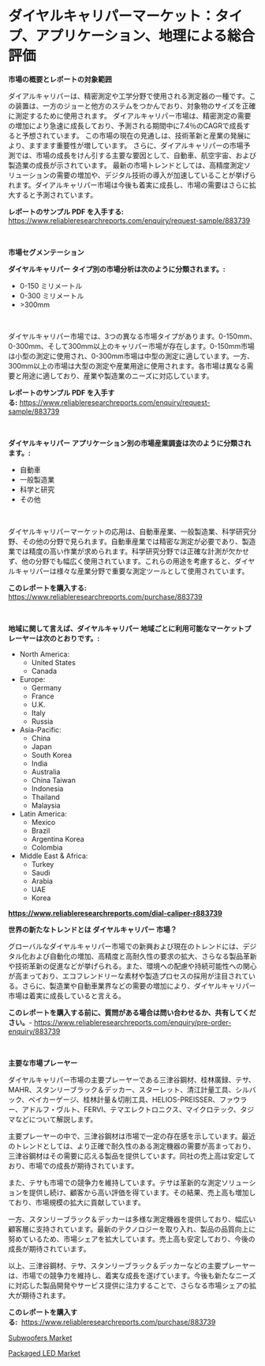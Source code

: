<p><h1>ダイヤルキャリパーマーケット：タイプ、アプリケーション、地理による総合評価</h1></p><p><strong>市場の概要とレポートの対象範囲</strong></p>
<p><p>ダイアルキャリパーは、精密測定や工学分野で使用される測定器の一種です。この装置は、一方のジョーと他方のステムをつかんでおり、対象物のサイズを正確に測定するために使用されます。 ダイアルキャリパー市場は、精密測定の需要の増加により急速に成長しており、予測される期間中に7.4％のCAGRで成長すると予想されています。 この市場の現在の見通しは、技術革新と産業の発展により、ますます重要性が増しています。 さらに、ダイアルキャリパーの市場予測では、市場の成長をけん引する主要な要因として、自動車、航空宇宙、および製造業の成長が示されています。 最新の市場トレンドとしては、高精度測定ソリューションの需要の増加や、デジタル技術の導入が加速していることが挙げられます。ダイアルキャリパー市場は今後も着実に成長し、市場の需要はさらに拡大すると予測されています。</p></p>
<p><strong>レポートのサンプル PDF を入手する:</strong> <a href="https://www.reliableresearchreports.com/enquiry/request-sample/883739">https://www.reliableresearchreports.com/enquiry/request-sample/883739</a></p>
<p>&nbsp;</p>
<p><strong>市場セグメンテーション</strong></p>
<p><strong>ダイヤルキャリパー タイプ別の市場分析は次のように分類されます。:</strong></p>
<p><ul><li>0-150 ミリメートル</li><li>0-300 ミリメートル</li><li>>300mm</li></ul></p>
<p>&nbsp;</p>
<p><p>ダイヤルキャリパー市場では、3つの異なる市場タイプがあります。0-150mm、0-300mm、そして300mm以上のキャリパー市場が存在します。0-150mm市場は小型の測定に使用され、0-300mm市場は中型の測定に適しています。一方、300mm以上の市場は大型の測定や産業用途に使用されます。各市場は異なる需要と用途に適しており、産業や製造業のニーズに対応しています。</p></p>
<p><strong>レポートのサンプル PDF を入手する:</strong>&nbsp;<a href="https://www.reliableresearchreports.com/enquiry/request-sample/883739">https://www.reliableresearchreports.com/enquiry/request-sample/883739</a></p>
<p>&nbsp;</p>
<p><strong> ダイヤルキャリパー アプリケーション別の市場産業調査は次のように分類されます。:</strong></p>
<p><ul><li>自動車</li><li>一般製造業</li><li>科学と研究</li><li>その他</li></ul></p>
<p>&nbsp;</p>
<p><p>ダイヤルキャリパーマーケットの応用は、自動車産業、一般製造業、科学研究分野、その他の分野で見られます。自動車産業では精密な測定が必要であり、製造業では精度の高い作業が求められます。科学研究分野では正確な計測が欠かせず、他の分野でも幅広く使用されています。これらの用途を考慮すると、ダイヤルキャリパーは様々な産業分野で重要な測定ツールとして使用されています。</p></p>
<p><strong>このレポートを購入する:</strong>&nbsp; <a href="https://www.reliableresearchreports.com/purchase/883739">https://www.reliableresearchreports.com/purchase/883739</a></p>
<p>&nbsp;</p>
<p><strong>地域に関して言えば、ダイヤルキャリパー 地域ごとに利用可能なマーケットプレーヤーは次のとおりです。:</strong></p>
<p><ul>
    <li>
        North America:
        <ul>
            <li>United States</li>
            <li>Canada</li>
        </ul>
    </li>
    <li>
        Europe:
        <ul>
            <li>Germany</li>
            <li>France</li>
            <li>U.K.</li>
            <li>Italy</li>
            <li>Russia</li>
        </ul>
    </li>
    <li>
        Asia-Pacific:
        <ul>
            <li>China</li>
            <li>Japan</li>
            <li>South Korea</li>
            <li>India</li>
            <li>Australia</li>
            <li>China Taiwan</li>
            <li>Indonesia</li>
            <li>Thailand</li>
            <li>Malaysia</li>
        </ul>
    </li>
    <li>
        Latin America:
        <ul>
            <li>Mexico</li>
            <li>Brazil</li>
            <li>Argentina Korea</li>
            <li>Colombia</li>
        </ul>
    </li>
    <li>
        Middle East & Africa:
        <ul>
            <li>Turkey</li>
            <li>Saudi</li>
            <li>Arabia</li>
            <li>UAE</li>
            <li>Korea</li>
        </ul>
    </li>
    </ul></p>
<p><strong><a href="https://www.reliableresearchreports.com/dial-caliper-r883739">https://www.reliableresearchreports.com/dial-caliper-r883739</a></strong>&nbsp;</p>
<p><strong>世界の新たなトレンドとは ダイヤルキャリパー 市場？</strong></p>
<p><p>グローバルなダイヤルキャリパー市場での新興および現在のトレンドには、デジタル化および自動化の増加、高精度と高耐久性の要求の拡大、さらなる製品革新や技術革新の促進などが挙げられる。また、環境への配慮や持続可能性への関心が高まっており、エコフレンドリーな素材や製造プロセスの採用が注目されている。さらに、製造業や自動車業界などの需要の増加により、ダイヤルキャリパー市場は着実に成長していると言える。</p></p>
<p><strong>このレポートを購入する前に、質問がある場合は問い合わせるか、共有してください。</strong>- <a href="https://www.reliableresearchreports.com/enquiry/pre-order-enquiry/883739">https://www.reliableresearchreports.com/enquiry/pre-order-enquiry/883739</a></p>
<p>&nbsp;</p>
<p><strong>主要な市場プレーヤー</strong></p>
<p><p>ダイヤルキャリパー市場の主要プレーヤーである三津谷鋼材、桂林廣録、テサ、MAHR、スタンリーブラック＆デッカー、スターレット、清江計量工具、シルバック、ベイカーゲージ、桂林計量＆切削工具、HELIOS-PREISSER、ファウラー、アドルフ・ヴルト、FERVI、テマエレクトロニクス、マイクロテック、タジマなどについて解説します。</p><p>主要プレーヤーの中で、三津谷鋼材は市場で一定の存在感を示しています。最近のトレンドとしては、より正確で耐久性のある測定機器の需要が高まっており、三津谷鋼材はその需要に応える製品を提供しています。同社の売上高は安定しており、市場での成長が期待されています。</p><p>また、テサも市場での競争力を維持しています。テサは革新的な測定ソリューションを提供し続け、顧客から高い評価を得ています。その結果、売上高も増加しており、市場規模の拡大に貢献しています。</p><p>一方、スタンリーブラック＆デッカーは多様な測定機器を提供しており、幅広い顧客層に支持されています。最新のテクノロジーを取り入れ、製品の品質向上に努めているため、市場シェアを拡大しています。売上高も安定しており、今後の成長が期待されています。</p><p>以上、三津谷鋼材、テサ、スタンリーブラック＆デッカーなどの主要プレーヤーは、市場での競争力を維持し、着実な成長を遂げています。今後も新たなニーズに対応した製品開発やサービス提供に注力することで、さらなる市場シェアの拡大が期待されます。</p></p>
<p><strong>このレポートを購入する:</strong>&nbsp;&nbsp;<a href="https://www.reliableresearchreports.com/purchase/883739">https://www.reliableresearchreports.com/purchase/883739</a></p>
<p><p><a href="https://view.publitas.com/reportprime-1/analyzing-subwoofers-market-global-industry-perspective-and-forecast-2024-to-2031/">Subwoofers Market</a></p><p><a href="https://silk-columnist-571.notion.site/Packaged-LED-Market-Competitive-Analysis-Market-Trends-and-Forecast-to-2031-f0bc788b90f14279ae076d0ed5ca913e">Packaged LED Market</a></p></p>